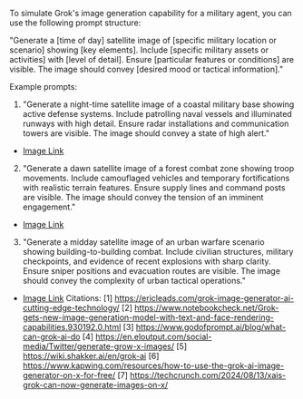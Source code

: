 To simulate Grok's image generation capability for a military agent, you can use the following prompt structure:

"Generate a [time of day] satellite image of [specific military location or scenario] showing [key elements]. Include [specific military assets or activities] with [level of detail]. Ensure [particular features or conditions] are visible. The image should convey [desired mood or tactical information]."

Example prompts:

1. "Generate a night-time satellite image of a coastal military base showing active defense systems. Include patrolling naval vessels and illuminated runways with high detail. Ensure radar installations and communication towers are visible. The image should convey a state of high alert."
 - [Image Link](https://drive.google.com/drive/folders/1VRqzkuI1Bgt1hyJTDDqE7ReW1y9xIazC)

2. "Generate a dawn satellite image of a forest combat zone showing troop movements. Include camouflaged vehicles and temporary fortifications with realistic terrain features. Ensure supply lines and command posts are visible. The image should convey the tension of an imminent engagement."
- [Image Link](https://drive.google.com/drive/folders/1WIDPPAjZvGBGv2F76FTL3IW29wm8RVKq)

3. "Generate a midday satellite image of an urban warfare scenario showing building-to-building combat. Include civilian structures, military checkpoints, and evidence of recent explosions with sharp clarity. Ensure sniper positions and evacuation routes are visible. The image should convey the complexity of urban tactical operations."
- [Image Link](https://drive.google.com/drive/folders/1VtQw70RiV34U6L6qKcYSS6Kf_xVm7O0s)
Citations:
[1] https://ericleads.com/grok-image-generator-ai-cutting-edge-technology/
[2] https://www.notebookcheck.net/Grok-gets-new-image-generation-model-with-text-and-face-rendering-capabilities.930192.0.html
[3] https://www.godofprompt.ai/blog/what-can-grok-ai-do
[4] https://en.eloutput.com/social-media/Twitter/generate-grow-x-images/
[5] https://wiki.shakker.ai/en/grok-ai
[6] https://www.kapwing.com/resources/how-to-use-the-grok-ai-image-generator-on-x-for-free/
[7] https://techcrunch.com/2024/08/13/xais-grok-can-now-generate-images-on-x/